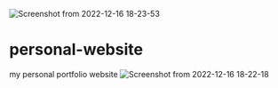 ![Screenshot from 2022-12-16 18-23-53](https://user-images.githubusercontent.com/105612037/208130823-5aeafdbf-dced-428a-9d97-b21873b26ce2.png)
# personal-website
my personal portfolio website
![Screenshot from 2022-12-16 18-22-18](https://user-images.githubusercontent.com/105612037/208130624-4a9de437-b01d-47c7-a7f3-78acf76b3b71.png)
